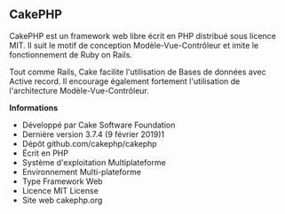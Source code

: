## CakePHP

CakePHP est un framework web libre écrit en PHP distribué sous licence MIT. Il suit le motif de conception Modèle-Vue-Contrôleur et imite le fonctionnement de Ruby on Rails.

Tout comme Rails, Cake facilite l'utilisation de Bases de données avec Active record. Il encourage également fortement l'utilisation de l'architecture Modèle-Vue-Contrôleur.

**Informations**
 - Développé par	Cake Software Foundation
 - Dernière version	3.7.4 (9 février 2019)1
 - Dépôt	github.com/cakephp/cakephp
 - Écrit en	PHP
 - Système d'exploitation	Multiplateforme
 - Environnement	Multi-plateforme
 - Type	Framework Web
 - Licence	MIT License
 - Site web	cakephp.org
